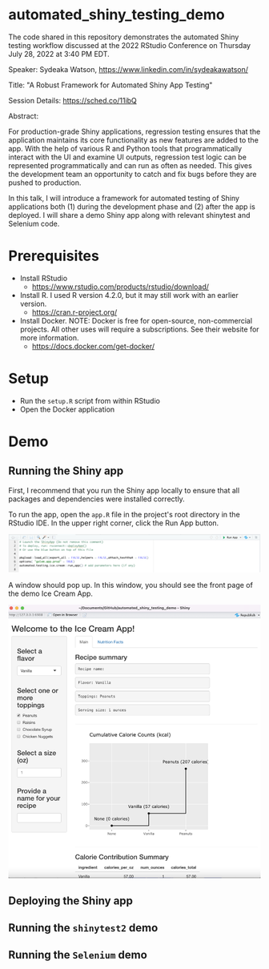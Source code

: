 # automated_shiny_testing_demo

The code shared in this repository demonstrates the automated Shiny testing workflow discussed at the 2022 RStudio Conference on Thursday July 28, 2022 at 3:40 PM EDT. 

Speaker: Sydeaka Watson, https://www.linkedin.com/in/sydeakawatson/

Title: "A Robust Framework for Automated Shiny App Testing"

Session Details: https://sched.co/11ibQ

Abstract: 

For production-grade Shiny applications, regression testing ensures that the application maintains its core functionality as new features are added to the app. With the help of various R and Python tools that programmatically interact with the UI and examine UI outputs, regression test logic can be represented programmatically and can run as often as needed. This gives the development team an opportunity to catch and fix bugs before they are pushed to production.

In this talk, I will introduce a framework for automated testing of Shiny applications both (1) during the development phase and (2) after the app is deployed. I will share a demo Shiny app along with relevant shinytest and Selenium code.

# Prerequisites

* Install RStudio
  * https://www.rstudio.com/products/rstudio/download/
* Install R. I used R version 4.2.0, but it may still work with an earlier version.
  * https://cran.r-project.org/
* Install Docker. NOTE: Docker is free for open-source, non-commercial projects. All other uses will require a subscriptions. See their website for more information.
  * https://docs.docker.com/get-docker/

# Setup

* Run the `setup.R` script from within RStudio
* Open the Docker application

# Demo

## Running the Shiny app

First, I recommend that you run the Shiny app locally to ensure that all packages and dependencies were installed correctly.

To run the app, open the `app.R` file in the project's root directory in the RStudio IDE. In the upper right corner, click the Run App button. 

![Run Button for Ice Cream App](images/shiny-app-run-button.png?raw=true "Run Button for Ice Cream App")

A window should pop up. In this window, you should see the front page of the demo Ice Cream App.

![Screenshot of Ice Cream App](images/shiny-app-screenshot.png?raw=true "Screenshot of Ice Cream App")

## Deploying the Shiny app

## Running the `shinytest2` demo

## Running the `Selenium` demo


